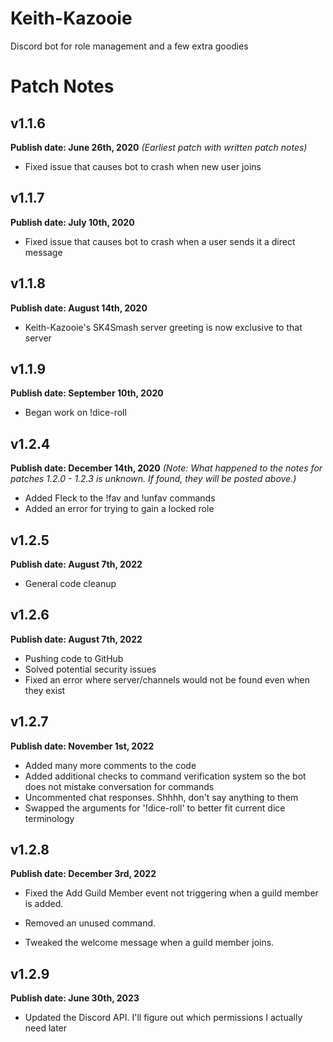 # Keith-Kazooie
 Discord bot for role management and a few extra goodies
 
 # Patch Notes

## v1.1.6
**Publish date: June 26th, 2020**
*(Earliest patch with written patch notes)*

- Fixed issue that causes bot to crash when new user joins

## v1.1.7
**Publish date: July 10th, 2020**

- Fixed issue that causes bot to crash when a user sends it a direct message

## v1.1.8
**Publish date: August 14th, 2020**

- Keith-Kazooie's SK4Smash server greeting is now exclusive to that server

## v1.1.9
**Publish date: September 10th, 2020**
- Began work on !dice-roll

## v1.2.4
**Publish date: December 14th, 2020**
*(Note: What happened to the notes for patches 1.2.0 - 1.2.3 is unknown. If found, they will be posted above.)*

- Added Fleck to the !fav and !unfav commands
- Added an error for trying to gain a locked role

## v1.2.5
**Publish date: August 7th, 2022**

- General code cleanup

## v1.2.6
**Publish date: August 7th, 2022**

- Pushing code to GitHub
- Solved potential security issues
- Fixed an error where server/channels would not be found even when they exist

## v1.2.7
**Publish date: November 1st, 2022**

- Added many more comments to the code
- Added additional checks to command verification system so the bot does not mistake conversation for commands
- Uncommented chat responses. Shhhh, don't say anything to them
- Swapped the arguments for '!dice-roll' to better fit current dice terminology

## v1.2.8
**Publish date: December 3rd, 2022**

- Fixed the Add Guild Member event not triggering when a guild member is added.

- Removed an unused command.

- Tweaked the welcome message when a guild member joins.

## v1.2.9
**Publish date: June 30th, 2023**

- Updated the Discord API. I'll figure out which permissions I actually need later
